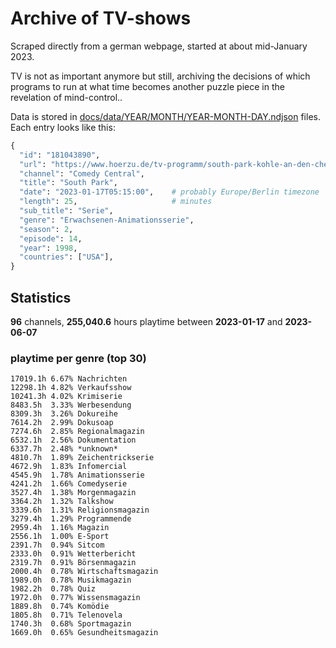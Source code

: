 # Archive of TV-shows

Scraped directly from a german webpage, started at about mid-January 2023.

TV is not as important anymore but still, archiving the decisions of which programs to run at what time
becomes another puzzle piece in the revelation of mind-control.. 

Data is stored in [docs/data/YEAR/MONTH/YEAR-MONTH-DAY.ndjson](docs/data/) files. 
Each entry looks like this:

```python
{
  "id": "181043890", 
  "url": "https://www.hoerzu.de/tv-programm/south-park-kohle-an-den-chefkoch/bid_181043890/", 
  "channel": "Comedy Central", 
  "title": "South Park", 
  "date": "2023-01-17T05:15:00",    # probably Europe/Berlin timezone 
  "length": 25,                     # minutes 
  "sub_title": "Serie", 
  "genre": "Erwachsenen-Animationsserie", 
  "season": 2, 
  "episode": 14, 
  "year": 1998, 
  "countries": ["USA"],
}
```

## Statistics

**96** channels, **255,040.6** hours playtime between **2023-01-17** and **2023-06-07**


### playtime per genre (top 30)

    17019.1h 6.67% Nachrichten
    12298.1h 4.82% Verkaufsshow
    10241.3h 4.02% Krimiserie
    8483.5h  3.33% Werbesendung
    8309.3h  3.26% Dokureihe
    7614.2h  2.99% Dokusoap
    7274.6h  2.85% Regionalmagazin
    6532.1h  2.56% Dokumentation
    6337.7h  2.48% *unknown*
    4810.7h  1.89% Zeichentrickserie
    4672.9h  1.83% Infomercial
    4545.9h  1.78% Animationsserie
    4241.2h  1.66% Comedyserie
    3527.4h  1.38% Morgenmagazin
    3364.2h  1.32% Talkshow
    3339.6h  1.31% Religionsmagazin
    3279.4h  1.29% Programmende
    2959.4h  1.16% Magazin
    2556.1h  1.00% E-Sport
    2391.7h  0.94% Sitcom
    2333.0h  0.91% Wetterbericht
    2319.7h  0.91% Börsenmagazin
    2000.4h  0.78% Wirtschaftsmagazin
    1989.0h  0.78% Musikmagazin
    1982.2h  0.78% Quiz
    1972.0h  0.77% Wissensmagazin
    1889.8h  0.74% Komödie
    1805.8h  0.71% Telenovela
    1740.3h  0.68% Sportmagazin
    1669.0h  0.65% Gesundheitsmagazin
